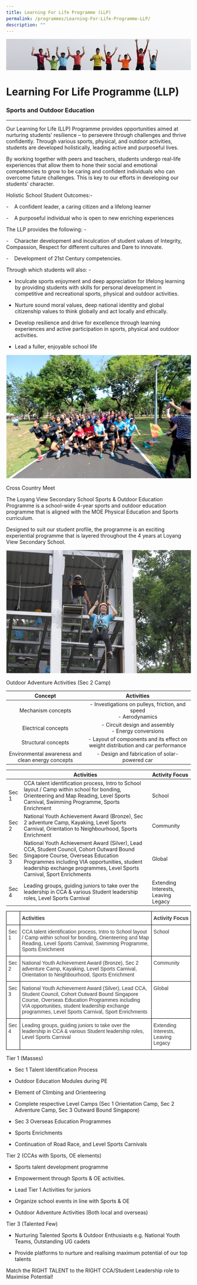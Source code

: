```yaml
---
title: Learning For Life Programme (LLP)
permalink: /programmes/Learning-For-Life-Programme-LLP/
description: ""
---
```

![](/images/Banner.jpg)

Learning For Life Programme (LLP)
=================================

### Sports and Outdoor Education
----------------------------


Our Learning for Life (LLP) Programme provides opportunities aimed at nurturing students’ resilience – to persevere through challenges and thrive confidently. Through various sports, physical, and outdoor activities, students are developed holistically, leading active and purposeful lives.   

By working together with peers and teachers, students undergo real-life experiences that allow them to hone their social and emotional competencies to grow to be caring and confident individuals who can overcome future challenges. This is key to our efforts in developing our students’ character.





Holistic School Student Outcomes:-

\-    A confident leader, a caring citizen and a lifelong learner

\-    A purposeful individual who is open to new enriching experiences

The LLP provides the following: -

\-    Character development and inculcation of student values of Integrity, Compassion, Respect for different cultures and Dare to innovate.

\-    Development of 21st Century competencies.

Through which students will also: -

*   Inculcate sports enjoyment and deep appreciation for lifelong learning by providing students with skills for personal development in competitive and recreational sports, physical and outdoor activities.
    
*   Nurture sound moral values, deep national identity and global citizenship values to think globally and act locally and ethically.
    
*   Develop resilience and drive for excellence through learning experiences and active participation in sports, physical and outdoor activities.
    
*   Lead a fuller, enjoyable school life

![](/images/LLP.png)

Cross Country Meet

The Loyang View Secondary School Sports & Outdoor Education Programme is a school-wide 4-year sports and outdoor education programme that is aligned with the MOE Physical Education and Sports curriculum.  

Designed to suit our student profile, the programme is an exciting experiential programme that is layered throughout the 4 years at Loyang View Secondary School.

![](/images/LLP3.png)

Outdoor Adventure Activities (Sec 2 Camp)

|                    **Concept**                    |                                  **Activities**                                  |
|:-------------------------------------------------:|:--------------------------------------------------------------------------------:|
|                 Mechanism concepts                | - Investigations on pulleys, friction, and speed<br>- Aerodynamics               |
|                Electrical concepts                | - Circuit design and assembly<br>- Energy conversions                            |
|                Structural concepts                | - Layout of components and its effect on weight distribution and car performance |
| Environmental awareness and clean energy concepts | - Design and fabrication of solar-powered car                                    |


|  | **Activities**                                                                                                                                                                                                                                        | **Activity Focus**                  |
|----------------|-----------------------------------------------------------------------------------------------------------------------------------------------------------------------------------------------------------------------------------------------------------|-------------------------------------|
| Sec 1          | CCA talent identification process, Intro to School layout / Camp within school for bonding, Orienteering and Map Reading, Level Sports Carnival, Swimming Programme, Sports Enrichment                                                                    | School                              |
| Sec 2          | National Youth Achievement Award (Bronze), Sec 2 adventure Camp, Kayaking, Level Sports Carnival, Orientation to Neighbourhood, Sports Enrichment                                                                                                         | Community                           |
| Sec 3          | National Youth Achievement Award (Silver), Lead CCA, Student Council, Cohort Outward Bound Singapore Course, Overseas Education Programmes including VIA opportunities, student leadership exchange programmes, Level Sports Carnival, Sport Enrichments  | Global                              |
| Sec 4          | Leading groups, guiding juniors to take over the leadership in CCA & various Student leadership roles, Level Sports Carnival                                                                                                                              | Extending Interests, Leaving Legacy |


<style type="text/css">
.tg  {border-collapse:collapse;border-spacing:0;}
.tg td{border-color:black;border-style:solid;border-width:1px;font-family:Arial, sans-serif;font-size:14px;
  overflow:hidden;padding:10px 5px;word-break:normal;}
.tg th{border-color:black;border-style:solid;border-width:1px;font-family:Arial, sans-serif;font-size:14px;
  font-weight:normal;overflow:hidden;padding:10px 5px;word-break:normal;}
.tg .tg-citn{background-color:#FFF;color:#333;text-align:left;vertical-align:top}
.tg .tg-rdtm{background-color:#FFF;color:#333;font-weight:bold;text-align:left;vertical-align:top}
</style>
<table class="tg">
<thead>
  <tr>
    <th class="tg-citn"> </th>
    <th class="tg-rdtm"><span style="font-weight:700">Activities</span> </th>
    <th class="tg-rdtm"><span style="font-weight:700">Activity Focus</span> </th>
  </tr>
</thead>
<tbody>
  <tr>
    <td class="tg-citn">Sec 1 </td>
    <td class="tg-citn">CCA talent identification process,  Intro to School layout /  Camp within school for bonding, Orienteering and Map Reading, Level Sports Carnival, Swimming Programme, Sports Enrichment </td>
    <td class="tg-citn">School </td>
  </tr>
  <tr>
    <td class="tg-citn">Sec 2 </td>
    <td class="tg-citn">National Youth Achievement Award (Bronze), Sec 2 adventure Camp, Kayaking, Level Sports Carnival, Orientation to Neighbourhood, Sports Enrichment </td>
    <td class="tg-citn">Community </td>
  </tr>
  <tr>
    <td class="tg-citn">Sec 3 </td>
    <td class="tg-citn">National Youth Achievement Award (Silver), Lead CCA, Student Council, Cohort Outward Bound Singapore Course, Overseas Education Programmes including VIA opportunities, student leadership exchange programmes, Level Sports Carnival, Sport Enrichments </td>
    <td class="tg-citn">Global&nbsp;&nbsp;</td>
  </tr>
  <tr>
    <td class="tg-citn">Sec 4 </td>
    <td class="tg-citn">Leading groups, guiding juniors to take over the leadership in CCA &amp; various Student leadership roles, Level Sports Carnival </td>
    <td class="tg-citn">Extending Interests, Leaving Legacy</td>
  </tr>
</tbody>
</table>



Tier 1 (Masses)

*   Sec 1 Talent Identification Process
    
*   Outdoor Education Modules during PE
    
*   Element of Climbing and Orienteering
    
*   Complete respective Level Camps (Sec 1 Orientation Camp, Sec 2 Adventure Camp, Sec 3 Outward Bound Singapore)
    
*   Sec 3 Overseas Education Programmes
    
*   Sports Enrichments
    
*   Continuation of Road Race, and Level Sports Carnivals
    

  

Tier 2 (CCAs with Sports, OE elements)

*   Sports talent development programme
    
*   Empowerment through Sports & OE activities.
    
*   Lead Tier 1 Activities for juniors
    
*   Organize school events in line with Sports & OE
    
*   Outdoor Adventure Activities (Both local and overseas)
    

  

Tier 3 (Talented Few)

*   Nurturing Talented Sports & Outdoor Enthusiasts e.g. National Youth Teams, Outstanding UG cadets
    
*   Provide platforms to nurture and realising maximum potential of our top talents
    

  

Match the RIGHT TALENT to the RIGHT CCA/Student Leadership role to Maximise Potential!
